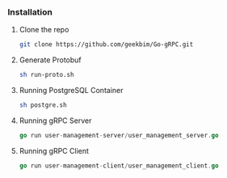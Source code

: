 ### Installation

1. Clone the repo
   ```sh
   git clone https://github.com/geekbim/Go-gRPC.git
   ```
2. Generate Protobuf
   ```sh
   sh run-proto.sh
   ```
3. Running PostgreSQL Container
   ```sh
   sh postgre.sh
   ```
4. Running gRPC Server
   ```go
   go run user-management-server/user_management_server.go
   ```
5. Running gRPC Client
   ```go
   go run user-management-client/user_management_client.go
   ```